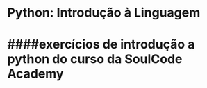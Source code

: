 <h1> Python: Introdução à Linguagem <h1>
####exercícios de introdução a python do curso da SoulCode Academy
 
